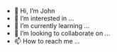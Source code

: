 - 👋 Hi, I’m John
- 👀 I’m interested in ...
- 🌱 I’m currently learning ...
- 💞️ I’m looking to collaborate on ...
- 📫 How to reach me ...

<!---
JBerry1284/JBerry1284 is a ✨ special ✨ repository because its `README.md` (this file) appears on your GitHub profile.
You can click the Preview link to take a look at your changes.
--->
